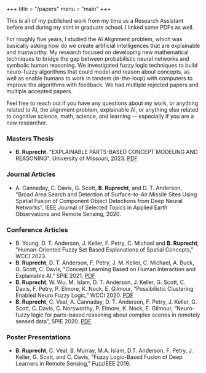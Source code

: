 +++ 
title = "/papers" 
menu = "main" 
+++

This is all of my published work from my time as a Research Assistant before and during my stint in graduate school. I linked some PDFs as well.

For roughly five years, I studied the AI Alignment problem, which was basically asking how do we create artificial intelligences that are explainable and trustworthy. My research focused on developing new mathematical techniques to bridge the gap between probabilistic neural networks and symbolic human reasoning. We investigated fuzzy logic techniques to build neuro-fuzzy algorithms that could model and reason about concepts, as well as enable humans to work in tandem (in-the-loop) with computers to improve the algorithms with feedback. We had multiple rejected papers and multiple accepted papers. 

Feel free to reach out if you have any questions about my work, or anything related to AI, the alignment problem, explainable AI, or anything else related to cognitive science, math, science, and learning -- especially if you are a new researcher.

### Masters Thesis
- **B. Ruprecht**. "EXPLAINABLE PARTS-BASED CONCEPT MODELING AND REASONING". University of Missouri, 2023. [PDF](/thesis.pdf)

### Journal Articles
- A. Cannaday, C. Davis, G. Scott, **B. Ruprecht**, and D. T. Anderson, "Broad Area Search and Detection of Surface-to-Air Missile Sites Using Spatial Fusion of Component Object Detections from Deep Neural Networks", IEEE Journal of Selected Topics in Applied Earth Observations and Remote Sensing, 2020.

### Conference Articles
- B. Young, D. T. Anderson, J. Keller, F. Petry, C. Michael and **B. Ruprecht**, "Human-Oriented Fuzzy Set Based Explanations of  Spatial Concepts," WCCI 2023.
- **B. Ruprecht**, D. T. Anderson, F. Petry, J. M. Keller, C. Michael, A. Buck, G. Scott, C. Davis, "Concept Learning Based on Human Interaction and Explainable AI," SPIE 2021. [PDF](/spie_2021.pdf)
- **B. Ruprecht**, W. Wu, M. Islam, D. T. Anderson, J. Keller, G. Scott, C. Davis, F. Petry, P. Elmore, K. Nock, E. Gilmour, “Possibilistic Clustering Enabled Neuro Fuzzy Logic,” WCCI 2020. [PDF](/wcci_2020.pdf)
- **B. Ruprecht**, C. Veal, A. Cannaday, D. T. Anderson, F. Petry, J. Keller, G. Scott, C. Davis, C. Norsworthy, P. Elmore, K. Nock, E. Gilmour, “Neuro-fuzzy logic for parts-based reasoning about complex scenes in remotely sensed data”, SPIE 2020. [PDF](/spie_2020.pdf)

### Poster Presentations
- **B. Ruprecht**, C. Veal, B. Murray, M.A. Islam, D.T. Anderson, F. Petry, J. Keller, G. Scott, and C. Davis, "Fuzzy Logic-Based Fusion of Deep Learners in Remote Sensing," FuzzIEEE 2019.
